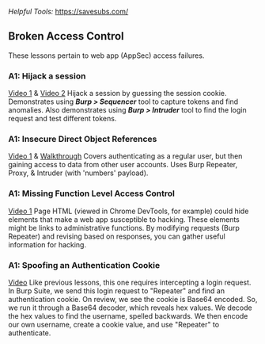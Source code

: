 _Helpful Tools:_ https://savesubs.com/
## Broken Access Control
These lessons pertain to web app (AppSec) access failures.
### A1: Hijack a session
[Video 1](https://www.youtube.com/watch?v=YO8rsCMVUyY) & [Video 2](https://www.youtube.com/watch?v=R5YPRhM5GyE)
Hijack a session by guessing the session cookie. Demonstrates using ***Burp > Sequencer*** tool to capture tokens and find anomalies. Also demonstrates using ***Burp > Intruder*** tool to find the login request and test different tokens.
### A1: Insecure Direct Object References  
[Video 1](https://www.youtube.com/watch?v=8fMFLqbd0-Y) & [Walkthrough](https://hackmd.io/@DaLaw2/ByD70wAM2#Insecure-Direct-Object-References)
Covers authenticating as a regular user, but then gaining access to data from other user accounts. Uses Burp Repeater, Proxy, & Intruder (with 'numbers' payload).
### A1: Missing Function Level Access Control
[Video 1](https://www.youtube.com/watch?v=C-MTbhfXbgg) Page HTML (viewed in Chrome DevTools, for example) could hide elements that make a web app susceptible to hacking. These elements might be links to administrative functions. By modifying requests (Burp Repeater) and revising based on responses, you can gather useful information for hacking.
### A1: Spoofing an Authentication Cookie
[Video](https://www.youtube.com/watch?v=-n4OmhUN3vA) Like previous lessons, this one requires intercepting a login request. In Burp Suite, we send this login request to "Repeater" and find an authentication cookie. On review, we see the cookie is Base64 encoded. So, we run it through a Base64 decoder, which reveals hex values. We decode the hex values to find the username, spelled backwards. We then encode our own username, create a cookie value, and use "Repeater" to authenticate.
